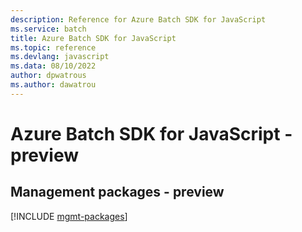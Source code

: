 ```yaml
---
description: Reference for Azure Batch SDK for JavaScript
ms.service: batch
title: Azure Batch SDK for JavaScript
ms.topic: reference
ms.devlang: javascript
ms.data: 08/10/2022
author: dpwatrous
ms.author: dawatrou
---
```

# Azure Batch SDK for JavaScript - preview

## Management packages - preview
[!INCLUDE [mgmt-packages](batch-mgmt-index.md)]